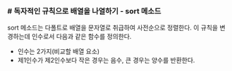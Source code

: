 
### # 독자적인 규칙으로 배열을 나열하기 - sort 메소드
sort 메소드는 다폴트로 배열을 문자열로 취급하여 사전순으로 정렬한다. 이 규칙을 변경하는데 인수로서 다음과 같은 함수를 정의한다.

- 인수는 2가지(비교할 배열 요소)
- 제1인수가 제2인수보다 작은 경우는 음수, 큰 경우는 양수를 반환한다.

